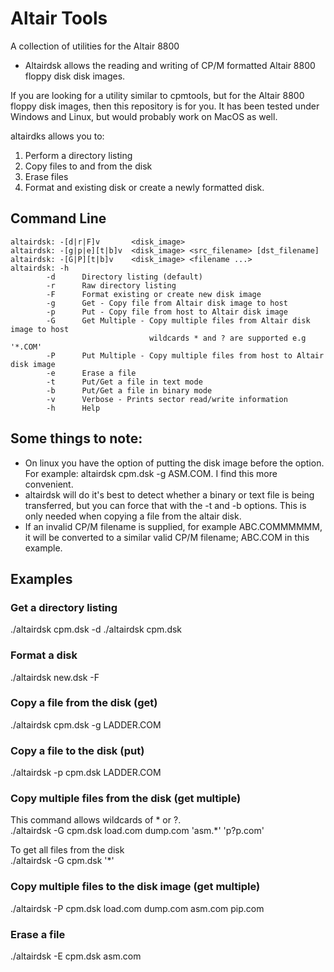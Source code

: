 # Altair Tools 

A collection of utilities for the Altair 8800

* Altairdsk allows the reading and writing of CP/M formatted Altair 8800 floppy disk disk images.

If you are looking for a utility similar to cpmtools, but for the Altair 8800 floppy disk images, then this repository is for you. 
It has been tested under Windows and Linux, but would probably work on MacOS as well.

altairdks allows you to:
  1. Perform a directory listing
  2. Copy files to and from the disk
  3. Erase files
  4. Format and existing disk or create a newly formatted disk.
  
## Command Line
```
altairdsk: -[d|r|F]v       <disk_image> 
altairdsk: -[g|p|e][t|b]v  <disk_image> <src_filename> [dst_filename]
altairdsk: -[G|P][t|b]v    <disk_image> <filename ...>
altairdsk: -h
        -d      Directory listing (default)
        -r      Raw directory listing    
        -F      Format existing or create new disk image
        -g      Get - Copy file from Altair disk image to host
        -p      Put - Copy file from host to Altair disk image
        -G      Get Multiple - Copy multiple files from Altair disk image to host
                               wildcards * and ? are supported e.g '*.COM'                            
        -P      Put Multiple - Copy multiple files from host to Altair disk image
        -e      Erase a file
        -t      Put/Get a file in text mode
        -b      Put/Get a file in binary mode
        -v      Verbose - Prints sector read/write information
        -h      Help
```
        
## Some things to note:
* On linux you have the option of putting the disk image before the option. For example: altairdsk cpm.dsk -g ASM.COM. I find this more convenient.
* altairdsk will do it's best to detect whether a binary or text file is being transferred, but you can force that with the -t and -b options.
This is only needed when copying a file from the altair disk.<br>
* If an invalid CP/M filename is supplied, for example ABC.COMMMMMM, it will be converted to a similar valid CP/M filename; ABC.COM in this example.

## Examples

### Get a directory listing
./altairdsk cpm.dsk -d
./altairdsk cpm.dsk

### Format a disk
./altairdsk new.dsk -F

### Copy a file from the disk (get)
./altairdsk cpm.dsk -g LADDER.COM

### Copy a file to the disk (put)
./altairdsk -p cpm.dsk LADDER.COM

### Copy multiple files from the disk (get multiple)
This command allows wildcards of * or ?. <br>
./altairdsk -G cpm.dsk load.com dump.com 'asm.*' 'p?p.com'<br>

To get all files from the disk<br>
./altairdsk -G cpm.dsk '*'

### Copy multiple files to the disk image (get multiple)
./altairdsk -P cpm.dsk load.com dump.com asm.com pip.com

### Erase a file
./altairdsk -E cpm.dsk asm.com

